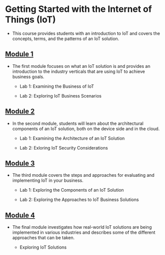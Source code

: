 # **Getting Started with the Internet of Things (IoT)**

* This course provides students with an introduction to IoT and covers the
concepts, terms, and the patterns of an IoT solution.

## **[Module 1]()**
    
* The first module focuses on what an IoT solution is and provides an 
introduction to the industry verticals that are using IoT to achieve 
business goals.
    
    - Lab 1: Examining the Business of IoT
        
    - Lab 2: Exploring IoT Business Scenarios
    
## **[Module 2]()**

* In the second module, students will learn about the architectural 
components of an IoT solution, both on the device side and in the 
cloud.
    
    - Lab 1: Examining the Architecture of an IoT Solution
        
    - Lab 2: Exloring IoT Security Considerations
    
## **[Module 3]()**

* The third module covers the steps and approaches for evaluating and 
implementing IoT in your business.
    
    - Lab 1: Exploring the Components of an IoT Solution
        
    - Lab 2: Exploring the Approaches to IoT Business Solutions
        
## **[Module 4]()**

* The final module investigates how real-world IoT solutions are being 
implemented in various industries and describes some of the different
approaches that can be taken.
    
    - Exploring IoT Solutions
